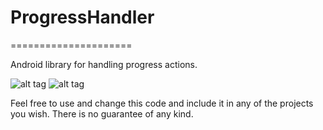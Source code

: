 # ProgressHandler
=====================


Android library for handling progress actions.

![alt tag](https://raw.https://github.com/Trollologic/ProgressHandler/master/progress_with_message.png)
![alt tag](https://raw.https://github.com/Trollologic/ProgressHandler/master/progress_without_message.png)




Feel free to use and change this code and include it in any of the projects you wish. There is no guarantee of any kind.
